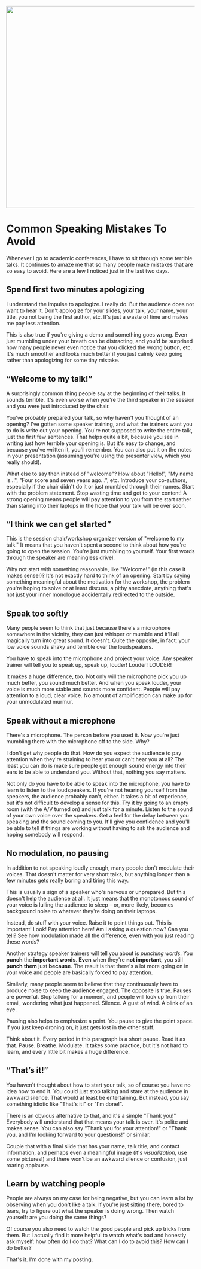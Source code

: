<p align="center"><img src="https://media.eagereyes.org/wp-content/uploads/2016/10/speaker.jpg" width="720" height="540" /></p>

# Common Speaking Mistakes To Avoid

Whenever I go to academic conferences, I have to sit through some terrible talks. It continues to amaze me that so many people make mistakes that are so easy to avoid. Here are a few I noticed just in the last two days.

## Spend first two minutes apologizing

I understand the impulse to apologize. I really do. But the audience does not want to hear it. Don't apologize for your slides, your talk, your name, your title, you not being the first author, etc. It's just a waste of time and makes me pay less attention.

This is also true if you're giving a demo and something goes wrong. Even just mumbling under your breath can be distracting, and you'd be surprised how many people never even notice that you clicked the wrong button, etc. It's much smoother and looks much better if you just calmly keep going rather than apologizing for some tiny mistake.

## “Welcome to my talk!”

A surprisingly common thing people say at the beginning of their talks. It sounds terrible. It's even worse when you're the third speaker in the session and you were just introduced by the chair.

You've probably prepared your talk, so why haven't you thought of an opening? I've gotten some speaker training, and what the trainers want you to do is write out your opening. You're not supposed to write the entire talk, just the first few sentences. That helps quite a bit, because you see in writing just how terrible your opening is. But it's easy to change, and because you've written it, you'll remember. You can also put it on the notes in your presentation (assuming you're using the presenter view, which you really should).

What else to say then instead of "welcome"? How about "Hello!", "My name is…", "Four score and seven years ago…", etc. Introduce your co-authors, especially if the chair didn't do it or just mumbled through their names. Start with the problem statement. Stop wasting time and get to your content! A strong opening means people will pay attention to you from the start rather than staring into their laptops in the hope that your talk will be over soon.

## “I think we can get started”

This is the session chair/workshop organizer version of "welcome to my talk." It means that you haven't spent a second to think about how you're going to open the session. You're just mumbling to yourself. Your first words through the speaker are meaningless drivel.

Why not start with something reasonable, like "Welcome!" (in this case it makes sense!)? It's not exactly hard to think of an opening. Start by saying something meaningful about the motivation for the workshop, the problem you're hoping to solve or at least discuss, a pithy anecdote, anything that's not just your inner monologue accidentally redirected to the outside.

## Speak too softly

Many people seem to think that just because there's a microphone somewhere in the vicinity, they can just whisper or mumble and it'll all magically turn into great sound. It doesn't. Quite the opposite, in fact: your low voice sounds shaky and terrible over the loudspeakers.

You have to speak into the microphone and project your voice. Any speaker trainer will tell you to speak up, speak up, louder! Louder! LOUDER!

It makes a huge difference, too. Not only will the microphone pick you up much better, you sound much better. And when you speak louder, your voice is much more stable and sounds more confident. People will pay attention to a loud, clear voice. No amount of amplification can make up for your unmodulated murmur.

## Speak without a microphone

There's a microphone. The person before you used it. Now you're just mumbling there with the microphone off to the side. Why?

I don't get why people do that. How do you expect the audience to pay attention when they're straining to hear you or can't hear you at all? The least you can do is make sure people get enough sound energy into their ears to be able to understand you. Without that, nothing you say matters.

Not only do you have to be able to speak into the microphone, you have to learn to listen to the loudspeakers. If you're not hearing yourself from the speakers, the audience probably can't, either. It takes a bit of experience, but it's not difficult to develop a sense for this. Try it by going to an empty room (with the A/V turned on) and just talk for a minute. Listen to the sound of your own voice over the speakers. Get a feel for the delay between you speaking and the sound coming to you. It'll give you confidence and you'll be able to tell if things are working without having to ask the audience and hoping somebody will respond.

## No modulation, no pausing

In addition to not speaking loudly enough, many people don't modulate their voices. That doesn't matter for very short talks, but anything longer than a few minutes gets really boring and tiring this way.

This is usually a sign of a speaker who's nervous or unprepared. But this doesn't help the audience at all. It just means that the monotonous sound of your voice is lulling the audience to sleep – or, more likely, becomes background noise to whatever they're doing on their laptops.

Instead, do stuff with your voice. Raise it to point things out. This is important! Look! Pay attention here! Am I asking a question now? Can you tell? See how modulation made all the difference, even with you just reading these words?

Another strategy speaker trainers will tell you about is <em>punching words</em>. You <strong>punch</strong> the <strong>important</strong> <strong>words</strong>. <strong>Even</strong> when they're <strong>not important</strong>, you still <strong>punch</strong> <strong>them</strong> just <strong>because</strong>. The result is that there's a lot more going on in your voice and people are basically forced to pay attention.

Similarly, many people seem to believe that they continuously have to produce noise to keep the audience engaged. The opposite is true. Pauses are powerful. Stop talking for a moment, and people will look up from their email, wondering what just happened. Silence. A gust of wind. A blink of an eye.

Pausing also helps to emphasize a point. You pause to give the point space. If you just keep droning on, it just gets lost in the other stuff.

Think about it. Every period in this paragraph is a short pause. Read it as that. Pause. Breathe. Modulate. It takes some practice, but it's not hard to learn, and every little bit makes a huge difference.

## “That’s it!”

You haven't thought about how to start your talk, so of course you have no idea how to end it. You could just stop talking and stare at the audience in awkward silence. That would at least be entertaining. But instead, you say something idiotic like "That's it!" or "I'm done!".

There is an obvious alternative to that, and it's a simple "Thank you!" Everybody will understand that that means your talk is over. It's polite and makes sense. You can also say "Thank you for your attention!" or "Thank you, and I'm looking forward to your questions!" or similar.

Couple that with a final slide that has your name, talk title, and contact information, and perhaps even a meaningful image (it's <em>visualization</em>, use some pictures!) and there won't be an awkward silence or confusion, just roaring applause.

## Learn by watching people

People are always on my case for being negative, but you can learn a lot by observing when you don't like a talk. If you're just sitting there, bored to tears, try to figure out what the speaker is doing wrong. Then watch yourself: are you doing the same things?

Of course you also need to watch the good people and pick up tricks from them. But I actually find it more helpful to watch what's bad and honestly ask myself: how often do I do that? What can I do to avoid this? How can I do better?

That's it. I'm done with my posting.
